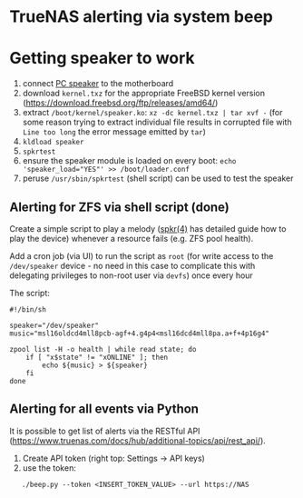 
# TrueNAS alerting via system beep

# Getting speaker to work

1. connect [PC speaker](https://en.wikipedia.org/wiki/PC_speaker) to the motherboard
1. download `kernel.txz` for the appropriate FreeBSD kernel version (https://download.freebsd.org/ftp/releases/amd64/)
1. extract `/boot/kernel/speaker.ko`: `xz -dc kernel.txz | tar xvf -` (for some reason trying to extract individual file results in corrupted file with `Line too long` the error message emitted by `tar`)
1. `kldload speaker`
1. `spkrtest`
1. ensure the speaker module is loaded on every boot: `echo 'speaker_load="YES"' >> /boot/loader.conf`
1. peruse `/usr/sbin/spkrtest` (shell script) can be used to test the speaker

## Alerting for ZFS via shell script (done)

Create a simple script to play a melody ([spkr(4)](https://www.freebsd.org/cgi/man.cgi?query=spkr&apropos=0&sektion=0&manpath=FreeBSD+12.2-RELEASE+and+Ports&arch=default&format=html) has detailed guide how to play the device) whenever a resource fails (e.g. ZFS pool health).

Add a cron job (via UI) to run the script as `root` (for write access to the `/dev/speaker` device - no need in this case to complicate this with delegating privileges to non-root user via `devfs`) once every hour

The script:
```shell
#!/bin/sh

speaker="/dev/speaker"
music="msl16oldcd4mll8pcb-agf+4.g4p4<msl16dcd4mll8pa.a+f+4p16g4"

zpool list -H -o health | while read state; do
	if [ "x$state" != "xONLINE" ]; then
		echo ${music} > ${speaker}
	fi
done
```

## Alerting for all events via Python

It is possible to get list of alerts via the RESTful API (https://www.truenas.com/docs/hub/additional-topics/api/rest_api/).

1. Create API token (right top: Settings -> API keys)
1. use the token:
```
   ./beep.py --token <INSERT_TOKEN_VALUE> --url https://NAS
```
